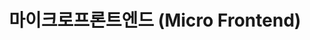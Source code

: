 ---
title: 마이크로프론트엔드 (Micro Frontend)
description: 마이크로프론트엔드 (Micro Frontend)
sidebar:
  order: 2
---